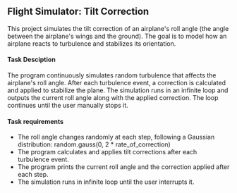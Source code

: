 ## Flight Simulator: Tilt Correction

This project simulates the tilt correction of an airplane's roll angle (the angle between the airplane's wings and the ground). The goal is to model how an airplane reacts to turbulence and stabilizes its orientation.

#### Task Desciption

The program continuously simulates random turbulence that affects the airplane's roll angle. After each turbulence event, a correction is calculated and applied to stabilize the plane. The simulation runs in an infinite loop and outputs the current roll angle along with the applied correction. The loop continues until the user manually stops it.

#### Task requirements

- The roll angle changes randomly at each step, following a Gaussian distribution:
random.gauss(0, 2 * rate_of_correction)
- The program calculates and applies tilt corrections after each turbulence event.
- The program prints the current roll angle and the correction applied after each step.
- The simulation runs in infinite loop until the user interrupts it.

  
